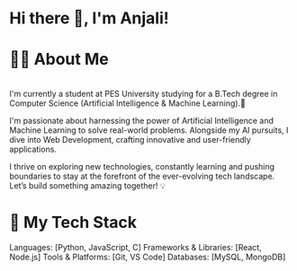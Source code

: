 # Hi there 👋, I'm Anjali!
# 👨‍💻 About Me
<br>
I'm currently a student at PES University studying for a B.Tech degree in Computer Science (Artificial Intelligence & Machine Learning).🚀

I'm passionate about harnessing the power of Artificial Intelligence and Machine Learning to solve real-world problems. Alongside my AI pursuits, I dive into Web Development, crafting innovative and user-friendly applications.

I thrive on exploring new technologies, constantly learning and pushing boundaries to stay at the forefront of the ever-evolving tech landscape. Let’s build something amazing together! 💡
<br>
# 🔧 My Tech Stack
Languages: [Python, JavaScript, C]
Frameworks & Libraries: [React, Node.js]
Tools & Platforms: [Git, VS Code]
Databases: [MySQL, MongoDB]
